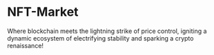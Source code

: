 # NFT-Market
Where blockchain meets the lightning strike of price control, igniting a dynamic ecosystem of electrifying stability and sparking a crypto renaissance!

